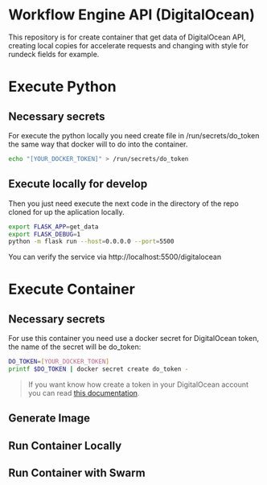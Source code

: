 # Workflow Engine API (DigitalOcean)
This repository is for create container that get data of DigitalOcean API, creating local copies for accelerate requests and changing with style for rundeck fields for example.

# Execute Python
## Necessary secrets
For execute the python locally you need create file in /run/secrets/do_token the same way that docker will to do into the container.
```sh
echo "[YOUR_DOCKER_TOKEN]" > /run/secrets/do_token
```
## Execute locally for develop
Then you just need execute the next code in the directory of the repo cloned for up the aplication locally.

```sh
export FLASK_APP=get_data
export FLASK_DEBUG=1
python -m flask run --host=0.0.0.0 --port=5500
```
You can verify the service via http://localhost:5500/digitalocean

# Execute Container

## Necessary secrets
For use this container you need use a docker secret for DigitalOcean token, the name of the secret will be do_token:
```sh
DO_TOKEN=[YOUR_DOCKER_TOKEN]
printf $DO_TOKEN | docker secret create do_token -
```
>If you want know how create a token in your DigitalOcean account you can read [this documentation](https://docs.digitalocean.com/reference/api/create-personal-access-token/).

## Generate Image

## Run Container Locally

## Run Container with Swarm


